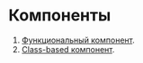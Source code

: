 Компоненты
===

1. [Функциональный компонент](/src/components/ShopItemFunc/README.md).
2. [Class-based компонент](/src/components/ShopItemClass/README.md).

